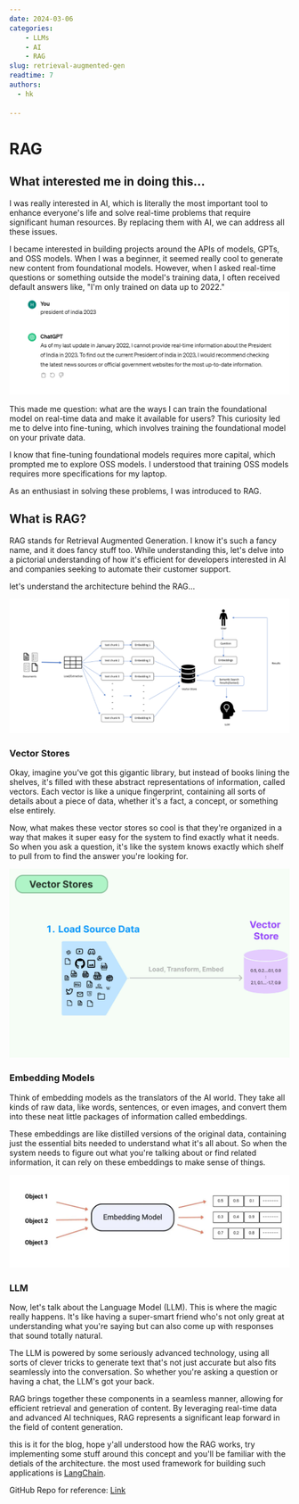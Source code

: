 ```yaml
---
date: 2024-03-06
categories:
    - LLMs
    - AI
    - RAG
slug: retrieval-augmented-gen
readtime: 7
authors:
  - hk
    
---
```

# RAG

## What interested me in doing this...

I was really interested in AI, which is literally the most important tool to enhance everyone's life and solve real-time problems that require significant human resources. By replacing them with AI, we can address all these issues.

I became interested in building projects around the APIs of models, GPTs, and OSS models. When I was a beginner, it seemed really cool to generate new content from foundational models. However, when I asked real-time questions or something outside the model's training data, I often received default answers like, "I'm only trained on data up to 2022."
![alt text](../images/response.png)

This made me question: what are the ways I can train the foundational model on real-time data and make it available for users? This curiosity led me to delve into fine-tuning, which involves training the foundational model on your private data.
<!-- more -->

I know that fine-tuning foundational models requires more capital, which prompted me to explore OSS models. I understood that training OSS models requires more specifications for my laptop.

As an enthusiast in solving these problems, I was introduced to RAG.


## What is RAG?


RAG stands for Retrieval Augmented Generation. I know it's such a fancy name, and it does fancy stuff too. While understanding this, let's delve into a pictorial understanding of how it's efficient for developers interested in AI and companies seeking to automate their customer support.

let's understand the architecture behind the RAG...

![rag](../images/rag.png)

### Vector Stores

Okay, imagine you've got this gigantic library, but instead of books lining the shelves, it's filled with these abstract representations of information, called vectors. Each vector is like a unique fingerprint, containing all sorts of details about a piece of data, whether it's a fact, a concept, or something else entirely.

Now, what makes these vector stores so cool is that they're organized in a way that makes it super easy for the system to find exactly what it needs. So when you ask a question, it's like the system knows exactly which shelf to pull from to find the answer you're looking for.

![vector store](../images/vectorstore.png)

### Embedding Models


Think of embedding models as the translators of the AI world. They take all kinds of raw data, like words, sentences, or even images, and convert them into these neat little packages of information called embeddings.

These embeddings are like distilled versions of the original data, containing just the essential bits needed to understand what it's all about. So when the system needs to figure out what you're talking about or find related information, it can rely on these embeddings to make sense of things.

![embeddings](../images/emb.png)

### LLM

Now, let's talk about the Language Model (LLM). This is where the magic really happens. It's like having a super-smart friend who's not only great at understanding what you're saying but can also come up with responses that sound totally natural.

The LLM is powered by some seriously advanced technology, using all sorts of clever tricks to generate text that's not just accurate but also fits seamlessly into the conversation. So whether you're asking a question or having a chat, the LLM's got your back.


RAG brings together these components in a seamless manner, allowing for efficient retrieval and generation of content. By leveraging real-time data and advanced AI techniques, RAG represents a significant leap forward in the field of content generation.


this is it for the blog, hope y'all understood how the RAG works, try implementing some stuff around this concept and you'll be familiar with the detials of the architecture. the most used framework for building such applications is [LangChain](https://python.langchain.com/docs/get_started/introduction). 

GitHub Repo for reference: [Link](https://github.com/Hk669/RAG/)